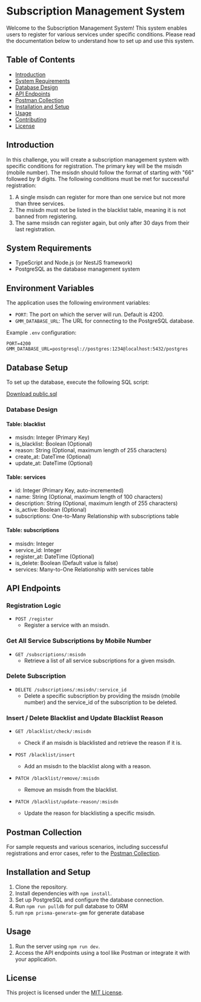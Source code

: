 # Subscription Management System

Welcome to the Subscription Management System! This system enables users to register for various services under specific conditions. Please read the documentation below to understand how to set up and use this system.

## Table of Contents
- [Introduction](#introduction)
- [System Requirements](#system-requirements)
- [Database Design](#database-design)
- [API Endpoints](#api-endpoints)
- [Postman Collection](#postman-collection)
- [Installation and Setup](#installation-and-setup)
- [Usage](#usage)
- [Contributing](#contributing)
- [License](#license)

## Introduction

In this challenge, you will create a subscription management system with specific conditions for registration. The primary key will be the msisdn (mobile number). The msisdn should follow the format of starting with "66" followed by 9 digits. The following conditions must be met for successful registration:

1. A single msisdn can register for more than one service but not more than three services.
2. The msisdn must not be listed in the blacklist table, meaning it is not banned from registering.
3. The same msisdn can register again, but only after 30 days from their last registration.

## System Requirements

- TypeScript and Node.js (or NestJS framework)
- PostgreSQL as the database management system

## Environment Variables

The application uses the following environment variables:

- `PORT`: The port on which the server will run. Default is 4200.
- `GMM_DATABASE_URL`: The URL for connecting to the PostgreSQL database.

Example `.env` configuration:

```env
PORT=4200
GMM_DATABASE_URL=postgresql://postgres:1234@localhost:5432/postgres
```

## Database Setup

To set up the database, execute the following SQL script:

[Download public.sql](public.sql)

### Database Design

#### Table: blacklist
- msisdn: Integer (Primary Key)
- is_blacklist: Boolean (Optional)
- reason: String (Optional, maximum length of 255 characters)
- create_at: DateTime (Optional)
- update_at: DateTime (Optional)

#### Table: services
- id: Integer (Primary Key, auto-incremented)
- name: String (Optional, maximum length of 100 characters)
- description: String (Optional, maximum length of 255 characters)
- is_active: Boolean (Optional)
- subscriptions: One-to-Many Relationship with subscriptions table

#### Table: subscriptions
- msisdn: Integer
- service_id: Integer
- register_at: DateTime (Optional)
- is_delete: Boolean (Default value is false)
- services: Many-to-One Relationship with services table

## API Endpoints

### Registration Logic
- `POST /register`
  - Register a service with an msisdn.

### Get All Service Subscriptions by Mobile Number
- `GET /subscriptions/:msisdn`
  - Retrieve a list of all service subscriptions for a given msisdn.

### Delete Subscription
- `DELETE /subscriptions/:msisdn/:service_id`
  - Delete a specific subscription by providing the msisdn (mobile number) and the service_id of the subscription to be deleted.

### Insert / Delete Blacklist and Update Blacklist Reason
- `GET /blacklist/check/:msisdn`
  - Check if an msisdn is blacklisted and retrieve the reason if it is.

- `POST /blacklist/insert`
  - Add an msisdn to the blacklist along with a reason.

- `PATCH /blacklist/remove/:msisdn`
  - Remove an msisdn from the blacklist.

- `PATCH /blacklist/update-reason/:msisdn`
  - Update the reason for blacklisting a specific msisdn.

## Postman Collection

For sample requests and various scenarios, including successful registrations and error cases, refer to the [Postman Collection](https://elements.getpostman.com/redirect?entityId=9651093-d1ba3cd2-0f1b-492f-a844-c3e05b7cbf37&entityType=collection).

## Installation and Setup

1. Clone the repository.
2. Install dependencies with `npm install`.
3. Set up PostgreSQL and configure the database connection.
4. Run `npm run pulldb` for pull database to ORM
5. run `npm prisma-generate-gmm` for generate database

## Usage

1. Run the server using `npm run dev`.
2. Access the API endpoints using a tool like Postman or integrate it with your application.

## License

This project is licensed under the [MIT License](LICENSE).